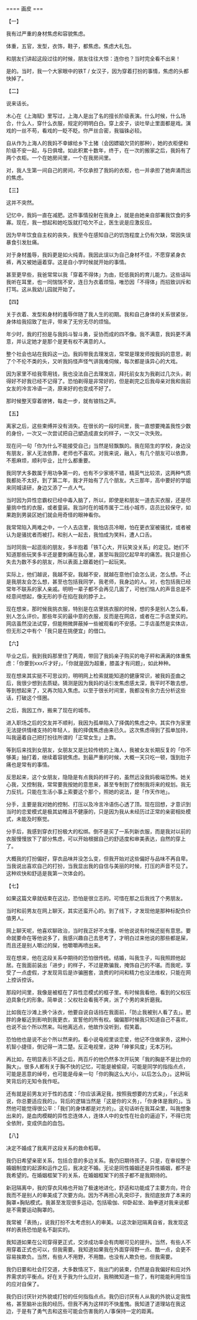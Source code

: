 


==== 画皮  ===


【一】

我有过严重的身材焦虑和容貌焦虑。

体重，五官，发型，衣饰，鞋子，都焦虑。焦虑大礼包。

和朋友们讲起这段过往的时候，朋友往往大惊：连你也？当时完全看不出来！

是的。当时，我一个大家眼中的铁T / 女汉子，因为穿着打扮的事情，焦虑的头都快掉了。

【二】

说来话长。

木心在《上海赋》里写过，上海人是出了名的擅长阶级表演。什么时候，什么场合，什么人，穿什么衣服，规定的明明白白。穿上皮子，谈吐举止里面都是戏。演戏的一丝不苟，看戏的一眨不眨。你严丝合密，我锱铢必较。

自从作为上海人的我妈不幸嫁给乡下土猪（会因嫖娼欠贷的那种），她的衣柜便和阶级不安一起，与日俱增。如此积累十数年，终于，在一次的搬家之后，我妈有了两个衣柜。一个在她房间里，一个在我房间里。

对，我人生第一间自己的房间，不仅承担了我妈的衣柜，也一并承担了她奔涌而出的焦虑。

【三】

这并不突然。

记忆中，我妈一直在减肥。这件事情投射在我身上，就是由她亲自部署我饮食的多寡。现在，我一想起和她吃饭就打哈欠不止，医生说是应激反应。

因为早年饮食自主权的丧失，我至今在感知自己的饥饱程度上仍有欠缺，常因失误暴食引发肚痛。

对于身材羞辱，我妈更是如火纯青。我因此误以为自己身材不佳，不愿穿紧身衣裤，再又被她逼着穿。这是自小学时候就开始的事情。

甚至更早些，我爸常常以我「穿着不得体」为由，贬低我妈的育儿能力。这些话叫我听在耳里，也一同惴惴不安，连日为衣着烦恼，唯恐因「不得体」而招致训斥和打骂。这从我幼儿园就开始了。

【四】

关于衣着、发型和身材的羞辱伴随了我人生的初期。我和自己身体的关系很紧张，身体给我招致了批评，带来了无穷无尽的烦恼。

年少时，我的打扮是与我妈斗智斗勇，妥协而成的四不像。我不满意，我妈更不满意，并认定她才是那个是更有权不满意的人。

整个社会也站在我妈这一边。我妈带我去理发店，常常是理发师按我妈的意思，剃了个不伦不类的头，又听我妈怪声怪气讲我难伺候，每次都是诛异心的大戏。

因为家里不给我零用钱，我也没法自己去理发店，拜托前女友为我剃过几次头，剃得好不好我已经不记得了。恐怕剃得是非常好的，但是剃完之后我母亲对我和我前女友的冷言冷语一浇，原来好的也变成不好了。

那时候整天穿着镣铐，每走一步，就有锒铛之声。

【五】

离家之后，这些束缚并没有消失。在很长的一段时间里，我一直想要掩盖我性少数的身份，一次又一次尝试把自己塑造成直女的样子，一次又一次失败。

现在问一句「你为什么不能接受自己」当然是轻飘飘的。我在陌生的学校，身边没有朋友，家人无法依靠，老师也不喜欢。对我来说，融入，有几个朋友可以依靠，不惹麻烦，顺利毕业，比什么都重要。

我同学大多数属于用功争第一的，也有不少家境不错，精英气比较浓，这两种气质我都处不太好。到了第二年，我才开始有了几个朋友。大三那年，高中要好的学姐来同城读研，身边又添了一点人气。

当时因为异性恋霸权已经中毒入脑了，所以，即使是和朋友一道去买衣服，还是尽量挑中性的衣服，或者童装。我当时在的城市属于二线小城市，店员比较保守，如果跑到男装区她们就会用奇怪的眼神看你。

我常常陷入两难之中，一个人去店里，我怕店员冷眼，怕在更衣室被骚扰，或者被认为是骚扰者而被打。和别人一起去，我怕成为笑料，遭人口舌。

当时同我一起逛街的朋友，多半抱着「铁T心大，开玩笑没关系」的定见。她们不知道那些玩笑多半还是要刺痛在我心里，甚至叫我回忆起早年的痛苦。我只是担心失去为数不多的朋友，所以表面上跟着她们一起玩笑。

实际上，他们越说，我越不安。我越不安，就越在意他们会怎么说，怎么想。不止是我朋友会怎么想，甚至也包括我同学，我老师，我身边的人。对，也包括我已经常年不联系的家人亲戚。明明一辈子都不会再见几面了，可他们恼人的声音总是不经意间想起，像无形的手在掐在我的脖子上。

现在想来，那时候我挑衣服，特别是在店里挑衣服的时候，想的多是别人怎么看，别人怎么评价。那些年买的最中意的衣服，反而是在网店，或者在二手店里买的。网店虽然没法试穿，但能稍微屏蔽掉一些被观看的不安感。二手店虽然是实体店，但无形之中有个「我只是在挑便宜」的借口。

【六】

毕业之后，我到我妈那里住了两周，带回了我妈亲子购买的电子秤和满满的体重焦虑：「你要到xxx斤才好」，「你就是因为超重，膝盖才有问题」，如此种种。

现在想来其实挺不可思议的，明明网上检索就能知道的健康常识，被我妈歪曲之后，我很少想到去质疑。猜测是因为我妈的话引发焦虑感太深，我平时不敢去想，等到想起来了，又再次陷入焦虑。以至于很长时间里，我都没有余力去分析这些话，打破这个怪圈。

之后，我因工作，搬来了现在的城市。

进入职场之后的交友并不顺利，我因为孤单陷入了择偶的焦虑之中。其实作为家里无法提供情绪支持的年轻人，我的择偶焦虑由来已久。这次焦虑得到了孤单加持，叫我逼着自己把打扮往所谓的「正常女生」上靠。

等到后来找到女朋友，女朋友又是比较传统的上海人，我被女友长期反复的「你不够美」抽打着，继续着容貌焦虑。到最严重的时候，大概一天只吃一顿，饿到肚子痛也是常有的事情。

反思起来，这个女朋友，隐隐是有点我妈的样子的，虽然远没我妈极端恐怖。她关心我，又控制我，常常要我按她的意思来，甚至专制到了控制我将来的规划。我无力反抗，只能在生活小事上索要这个那个，照她的说法，是「作天作地」。

分手，主要是我对她的控制、打压以及冷言冷语伤心透了顶。现在回想，才意识到当时的恋爱模式是极其幼稚且不健康的，只是因为我从未经历过正常的亲密相处模式，未能及时察觉。

分手后，我感到穿衣打扮极大的松绑。倒不是买了一系列新衣服，而是我对以前的衣服慢慢放下了部分焦虑，可以开始根据自己的舒适度和审美表达，自然的穿上了。

大概我的打扮偏好，穿衣品味并没怎么变，但我开始对这些偏好与品味不再自卑。当我说出喜欢自己的打扮，当我显出我的自信与美丽的时候，打压的声音不见了。这种欢快和舒适是我第一次体会的。

【七】

如果这篇文章就结束在这边，恐怕是很立志的。可惜在那之后我找了个男朋友。

当时和前男友在网上聊天，其实还蛮开心的。到了线下，才发现他是那种标配负价值男人。

网上聊天呢，他喜欢聊政治，当时我正好不太懂，听他说说有时候还挺有意思。要命就要命在等他说多了，我感兴趣自己去思考了，才明白过来他说的那些都是屎，而且还是别人嚼过的屎，他嚼嚼再喷出来。

现在想来，他在这段关系中期待的恐怕很传统。结婚，叫我生子，叫我照顾他起居。在我面前装出「进步」的样子，不过是欺骗我，掩饰自己的不堪。而我呢，享受了一点虚假，才发现背后是诈骗圈套，浪费的时间和精力也没法维权，只能在网上控诉控诉。

那段时间里，我像是被框在了异性恋模式的框子里。有时候我看他，看到的父权压迫具象化的形象。简单说：父权社会看我不爽，派了个男的来折磨我。

比如我在沙滩上换个泳衣，他要自说自话挡在我面前，「防止我被别人看了去」。肥胖的身躯近到影响到我更衣，宣誓他的所有权。偏偏那时候我只知道自己不喜欢，也说不出个所以然来。叫他离远点，他故作没听到，假笑着。

恐怕他也是说不出个所以然来的。看小说电视里谈恋爱，他记不住做家务，这种小机智小捷径，倒记得一清二楚。反正电视里，这种「绅爹风度」无本万利。

再比如，在明显表示不适之后，两百斤的他仍然多次开玩笑「我的胸是不是比你的胸大」。很多人都有关于胸不快的记忆，可能是被偷窥，可能是同学的指指点点，可能是恶意的绰号，也可能是母亲一句「你的胸这么大/小，以后怎么办」。这种玩笑背后的无知令我作呕。

还有就是前男友对于性的态度：「你应该满足我，按照我想要的方式来」，「长远来说，你总要适应我的」。背后的逻辑当然是「这是你的义务」，「你身体是我的」。当然他可能觉得很公平：「我们的身体都是对方的」。这句话听在我耳朵里，叫我想象出来的，是血肉模糊的异性恋连体人，连体人中的女性在社会的逼迫下，不得已完全依附，变成供血的血包。

【八】

决定不婚成了我离开这段关系的救命稻草。

我仍旧希望亲密关系，包括合意的多边关系。我仍旧期待孩子。只是，在审视整个婚姻制度的起源和运作之后，我决定不婚。无论是同性婚姻还是异性婚姻，都不是我希望的。在婚姻框架下的关系，在婚姻框架下的孩子都不是我期待的。

新冠隔离中，我的穿衣风格也开始了极速地进化，舒适和功能成了主要方向，符合我而不是别人的审美成了次要方向。因为不再担心乳突印子，我彻底放弃了本来的胸罩+胸贴模式。我甚至发现很多运动，包括瑜伽、仰卧起坐、跆拳道对我来说都是不需要运动胸罩的。

我常被「表扬」，说我打扮不太考虑别人的审美。以这次新冠隔离自省，我发现这样的表扬恐怕是名不副实的。

我知道如果在公司穿得更正式，交涉成功率会有肉眼可见的提升。当然，有些人不用穿着正式也可以，但我需要。我知道如果我在外面穿得野一点、酷一点，会更不容易挨欺负。当然，有些人不用野，不用酷，也没有人欺负他，但我需要。

我仍旧要和社会打交道，大多数情况下，我出门的装束，仍然是自我偏好和应对外界需求的平衡点。好在关于我为什么应对，我稍微知道一些了，有时能能利用恰当的应对自保了。

我仍旧讨厌针对外貌或打扮的任何指指点点。我仍旧讨厌有人从我的外貌认定我性格，甚至脑补出我的经历。但我不再为这样的不快羞愧。我知道了道理站在我这边，于是有了勇气去和这些可能会伤害我的人/事保持一定的距离。